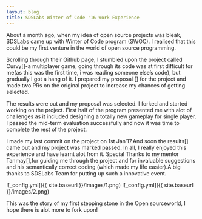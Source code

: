 ```yaml
---
layout: blog
title: SDSLabs Winter of Code '16 Work Experience 
---
```


About a month ago, when my idea of open source projects was bleak, SDSLabs came up with Winter of Code program (SWOC). I realised that this could be my first venture in the world of open source programming.

Scrolling through their Github page, I stumbled upon the project called Curvy[]-a multiplayer game, going through its code was at first difficult for me(as this was the first time, i was reading someone else’s code), but gradually I got a hang of it. I prepared my proposal [] for the project and made two PRs on the original project to increase my chances of getting selected.

The results were out and my proposal was selected. I forked and started working on the project. First half of the program presented me with alot of challenges as it included designing a totally new gameplay for single player. I passed the mid-term evaluation successfully and now it was time to complete the rest of the project.

I made my last commit on the project  on 1st Jan’17.And soon the results[] came out and my project was marked passed. In all, I really enjoyed this experience and have learnt alot from it. Special Thanks to my mentor Tanmay[],for guiding me through the project and for invaluable suggestions and his semantically correct coding (which made my life easier).A big thanks to SDSLabs Team for putting up such a innovative event.

  ![_config.yml]({{ site.baseurl }}/images/1.png)
  ![_config.yml]({{ site.baseurl }}/images/2.png)

This was the story of my first  stepping stone in the Open sourceworld, I hope there is alot more to fork upon!


